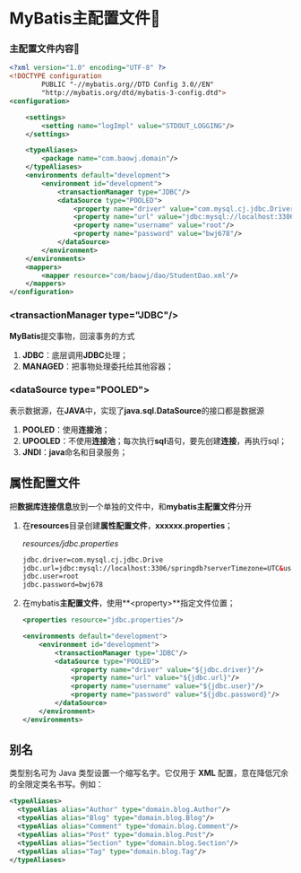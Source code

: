 # MyBatis主配置文件:wrench:

### 主配置文件内容:page_with_curl:

~~~xml
<?xml version="1.0" encoding="UTF-8" ?>
<!DOCTYPE configuration
        PUBLIC "-//mybatis.org//DTD Config 3.0//EN"
        "http://mybatis.org/dtd/mybatis-3-config.dtd">
<configuration>

    <settings>
        <setting name="logImpl" value="STDOUT_LOGGING"/>
    </settings>

    <typeAliases>
        <package name="com.baowj.domain"/>
    </typeAliases>
    <environments default="development">
        <environment id="development">
            <transactionManager type="JDBC"/>
            <dataSource type="POOLED">
                <property name="driver" value="com.mysql.cj.jdbc.Driver"/>
                <property name="url" value="jdbc:mysql://localhost:3306/springdb?serverTimezone=UTC"/>
                <property name="username" value="root"/>
                <property name="password" value="bwj678"/>
            </dataSource>
        </environment>
    </environments>
    <mappers>
        <mapper resource="com/baowj/dao/StudentDao.xml"/>
    </mappers>
</configuration>
~~~



### \<transactionManager type="JDBC"/\>

**MyBatis**提交事物，回滚事务的方式

1. **JDBC**：底层调用**JDBC**处理；
2. **MANAGED**：把事物处理委托给其他容器；



### \<dataSource type="POOLED"\>

表示数据源，在**JAVA**中，实现了**java.sql.DataSource**的接口都是数据源

1. **POOLED**：使用**连接池**；
2. **UPOOLED**：不使用**连接池**；每次执行**sql**语句，要先创建**连接**，再执行sql；
3. **JNDI**：**java**命名和目录服务；



## 属性配置文件

把**数据库连接信息**放到一个单独的文件中，和**mybatis主配置文件**分开

1. 在**resources**目录创建**属性配置文件**，**xxxxxx.properties**；

    *resources/jdbc.properties*

    ~~~xml
    jdbc.driver=com.mysql.cj.jdbc.Drive
    jdbc.url=jdbc:mysql://localhost:3306/springdb?serverTimezone=UTC&useUnicode=true&characterEncoding=utf8&useSSL=true
    jdbc.user=root
    jdbc.password=bwj678
    ~~~

    

2. 在mybatis**主配置文件**，使用**\<property\>**指定文件位置；

    ~~~xml
    <properties resource="jdbc.properties"/>
    
    <environments default="development">
        <environment id="development">
            <transactionManager type="JDBC"/>
            <dataSource type="POOLED">
                <property name="driver" value="${jdbc.driver}"/>
                <property name="url" value="${jdbc.url}"/>
                <property name="username" value="${jdbc.user}"/>
                <property name="password" value="${jdbc.password}"/>
            </dataSource>
        </environment>
    </environments>
    ~~~


## 别名

类型别名可为 Java 类型设置一个缩写名字。它仅用于 **XML** 配置，意在降低冗余的全限定类名书写。例如：

~~~xml
<typeAliases>
  <typeAlias alias="Author" type="domain.blog.Author"/>
  <typeAlias alias="Blog" type="domain.blog.Blog"/>
  <typeAlias alias="Comment" type="domain.blog.Comment"/>
  <typeAlias alias="Post" type="domain.blog.Post"/>
  <typeAlias alias="Section" type="domain.blog.Section"/>
  <typeAlias alias="Tag" type="domain.blog.Tag"/>
</typeAliases>
~~~




